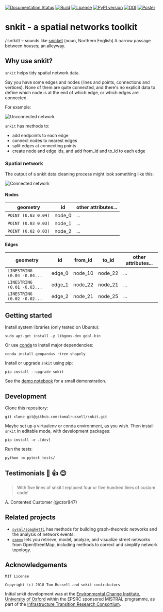 [![Documentation Status](https://readthedocs.org/projects/snkit/badge/?version=latest)](https://snkit.readthedocs.io/en/latest/?badge=latest)
[![Build](https://github.com/tomalrussell/snkit/actions/workflows/test.yml/badge.svg)](https://github.com/tomalrussell/snkit/actions/workflows/test.yml)
[![License](https://img.shields.io/pypi/l/snkit.svg)](https://opensource.org/licenses/MIT)
[![PyPI version](https://img.shields.io/pypi/v/snkit.svg)](https://pypi.org/project/snkit/)
[![DOI](https://zenodo.org/badge/129739785.svg)](https://doi.org/10.5281/zenodo.3269518)
[![Poster](https://img.shields.io/badge/poster-10.6084%2Fm9.figshare.11864826.v1-purple)](https://doi.org/10.6084/m9.figshare.11864826.v1)
<!--
TODO: enable after publication
[![Conda Forge version](https://anaconda.org/conda-forge/snkit/badges/version.svg)](https://anaconda.org/conda-forge/snkit)
-->

# snkit - a spatial networks toolkit

/ˈsnɪkɪt/ – sounds like [snicket](https://en.oxforddictionaries.com/definition/snicket) (noun,
Northern English) A narrow passage between houses; an alleyway.


## Why use snkit?

`snkit` helps tidy spatial network data.

Say you have some edges and nodes (lines and points, connections and vertices). None of them
are quite connected, and there's no explicit data to define which node is at the end of which
edge, or which edges are connected.

For example:

![Unconnected network](docs/source/_static/unconnected-network.png)

`snkit` has methods to:
- add endpoints to each edge
- connect nodes to nearest edges
- split edges at connecting points
- create node and edge ids, and add from_id and to_id to each edge


### Spatial network

The output of a snkit data cleaning process might look something like this:

![Connected network](docs/source/_static/connected-network.png)


#### Nodes

geometry | id | other attributes...
---------|----|--
`POINT (0.03 0.04)` | node_0 | ...
`POINT (0.03 0.03)` | node_1 | ...
`POINT (0.02 0.03)` | node_2 | ...


#### Edges

geometry | id | from_id | to_id | other attributes...
---------|----|---------|-------| --
`LINESTRING (0.04 -0.04...` | edge_0 | node_10 | node_22 | ...
`LINESTRING (0.01 -0.03...` | edge_1 | node_22 | node_21 | ...
`LINESTRING (0.02 -0.02...` | edge_2 | node_21 | node_25 | ...


## Getting started

Install system libraries (only tested on Ubuntu):

    sudo apt-get install -y libgeos-dev gdal-bin

Or use [conda](https://docs.conda.io/en/latest/miniconda.html) to install major dependencies:

    conda install geopandas rtree shapely

Install or upgrade `snkit` using pip:

    pip install --upgrade snkit

See the [demo
notebook](https://github.com/tomalrussell/snkit/blob/master/notebooks/snkit-demo.ipynb) for a
small demonstration.

## Development

Clone this repository:

    git clone git@github.com:tomalrussell/snkit.git

Maybe set up a virtualenv or conda environment, as you wish. Then install `snkit` in editable
mode, with development packages:

    pip install -e .[dev]

Run the tests:

    python -m pytest tests/


## Testimonials 💯 👍 😊

> With five lines of snkit I replaced four or five hundred lines of custom code!

A. Contented Customer (@czor847)


## Related projects

- [`pysal/spaghetti`](https://pysal-spaghetti.readthedocs.io/en/latest/index.html) has methods
  for building graph-theoretic networks and the analysis of network events.
- [`osmnx`](https://osmnx.readthedocs.io/en/stable/) lets you retrieve, model, analyze, and
  visualize street networks from OpenStreetMap, including methods to correct and simplify
  network topology.


## Acknowledgements

```
MIT License

Copyright (c) 2018 Tom Russell and snkit contributors
```

Initial snkit development was at the [Environmental Change Institute, University of
Oxford](http://www.eci.ox.ac.uk/) within the EPSRC sponsored MISTRAL programme, as part of the
[Infrastructure Transition Research Consortium](http://www.itrc.org.uk/).
